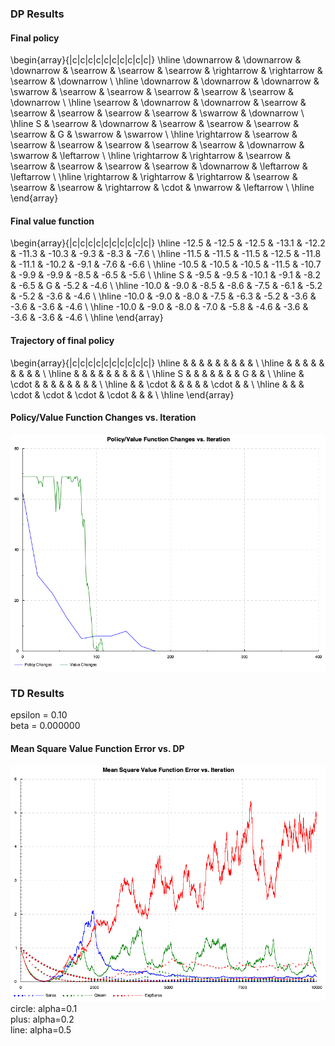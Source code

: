 
### DP Results


#### Final policy

\begin{array}{|c|c|c|c|c|c|c|c|c|c|}
\hline
\downarrow  & \downarrow  & \downarrow  & \searrow  & \searrow  & \searrow  & \rightarrow  & \rightarrow  & \searrow  & \downarrow  \\
\hline
\downarrow  & \downarrow  & \downarrow  & \swarrow  & \searrow  & \searrow  & \searrow  & \searrow  & \searrow  & \downarrow  \\
\hline
\searrow  & \downarrow  & \downarrow  & \searrow  & \searrow  & \searrow  & \searrow  & \searrow  & \swarrow  & \downarrow  \\
\hline
S & \searrow  & \downarrow  & \searrow  & \searrow  & \searrow  & \searrow  & G & \swarrow  & \swarrow  \\
\hline
\rightarrow  & \searrow  & \searrow  & \searrow  & \searrow  & \searrow  & \searrow  & \downarrow  & \swarrow  & \leftarrow  \\
\hline
\rightarrow  & \rightarrow  & \searrow  & \searrow  & \searrow  & \searrow  & \searrow  & \downarrow  & \leftarrow  & \leftarrow  \\
\hline
\rightarrow  & \rightarrow  & \rightarrow  & \searrow  & \searrow  & \searrow  & \rightarrow  & \cdot  & \nwarrow  & \leftarrow  \\
\hline
\end{array}

#### Final value function

\begin{array}{|c|c|c|c|c|c|c|c|c|c|}
\hline
-12.5 & -12.5 & -12.5 & -13.1 & -12.2 & -11.3 & -10.3 & -9.3 & -8.3 & -7.6 \\
\hline
-11.5 & -11.5 & -11.5 & -12.5 & -11.8 & -11.1 & -10.2 & -9.1 & -7.6 & -6.6 \\
\hline
-10.5 & -10.5 & -10.5 & -11.5 & -10.7 & -9.9 & -9.9 & -8.5 & -6.5 & -5.6 \\
\hline
S & -9.5 & -9.5 & -10.1 & -9.1 & -8.2 & -6.5 & G & -5.2 & -4.6 \\
\hline
-10.0 & -9.0 & -8.5 & -8.6 & -7.5 & -6.1 & -5.2 & -5.2 & -3.6 & -4.6 \\
\hline
-10.0 & -9.0 & -8.0 & -7.5 & -6.3 & -5.2 & -3.6 & -3.6 & -3.6 & -4.6 \\
\hline
-10.0 & -9.0 & -8.0 & -7.0 & -5.8 & -4.6 & -3.6 & -3.6 & -3.6 & -4.6 \\
\hline
\end{array}

#### Trajectory of final policy

\begin{array}{|c|c|c|c|c|c|c|c|c|c|}
\hline
 &  &  &  &  &  &  &  &  &  \\
\hline
 &  &  &  &  &  &  &  &  &  \\
\hline
 &  &  &  &  &  &  &  &  &  \\
\hline
S &  &  &  &  &  &  & G &  &  \\
\hline
 &  \cdot  &  &  &  &  &  &  &  &  \\
\hline
 &  &  \cdot  &  &  &  &  &  \cdot  &  &  \\
\hline
 &  &  &  \cdot  &  \cdot  &  \cdot  &  \cdot  &  &  &  \\
\hline
\end{array}

#### Policy/Value Function Changes vs. Iteration


![](img/valueDiffs.png)

### TD Results

epsilon = 0.10  
beta = 0.000000  

#### Mean Square Value Function Error vs. DP


![](img/vFuncErr.png)  
circle: alpha=0.1  
plus: alpha=0.2  
line: alpha=0.5  
